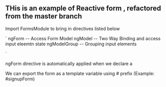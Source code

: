 ## THis is an example of Reactive form , refactored  from the master branch


Import FormsModule to bring in directives listed below

`
ngForm  -- Access Form Model
ngModel  -- Two Way Binding and access input eleemtn state
ngModelGroup  -- Grouping input elements

`

ngForm directive is automatically applied when we declare a <form>

We can export the form as  a template variable using # prefix (Example: #signupForm)



